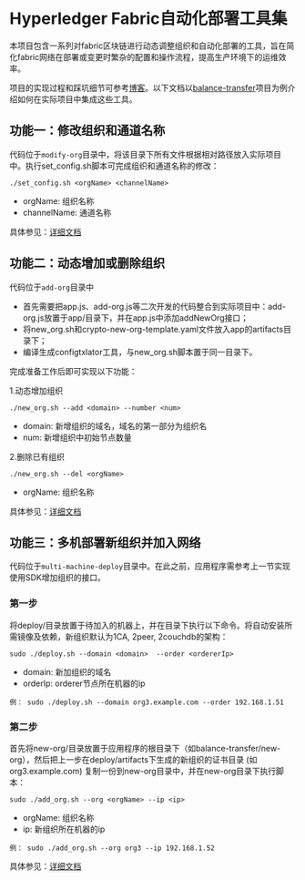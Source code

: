# Hyperledger Fabric自动化部署工具集

本项目包含一系列对fabric区块链进行动态调整组织和自动化部署的工具，旨在简化fabric网络在部署或变更时繁杂的配置和操作流程，提高生产环境下的运维效率。

项目的实现过程和踩坑细节可参考[博客](http://zhayujie.com/category/fabric/)。以下文档以[balance-transfer](https://github.com/hyperledger/fabric-samples/tree/release-1.0/balance-transfer)项目为例介绍如何在实际项目中集成这些工具。

## 功能一：修改组织和通道名称
代码位于`modify-org`目录中，将该目录下所有文件根据相对路径放入实际项目中。执行set_config.sh脚本可完成组织和通道名称的修改：
```
./set_config.sh <orgName> <channelName>
```
+ orgName: 组织名称
+ channelName: 通道名称

具体参见：[详细文档](http://zhayujie.com/fabric/modify-orgname.html)

## 功能二：动态增加或删除组织
代码位于`add-org`目录中
+ 首先需要把app.js、add-org.js等二次开发的代码整合到实际项目中：add-org.js放置于app/目录下，并在app.js中添加addNewOrg接口；
+ 将new_org.sh和crypto-new-org-template.yaml文件放入app的artifacts目录下；
+ 编译生成configtxlator工具，与new_org.sh脚本置于同一目录下。

完成准备工作后即可实现以下功能：

1.动态增加组织
```
./new_org.sh --add <domain> --number <num>
```
+ domain: 新增组织的域名，域名的第一部分为组织名
+ num: 新增组织中初始节点数量

2.删除已有组织
```
./new_org.sh --del <orgName>
```
+ orgName: 组织名称

具体参见：[详细文档](http://zhayujie.com/fabric/add-org.html)

## 功能三：多机部署新组织并加入网络
代码位于`multi-machine-deploy`目录中。在此之前，应用程序需参考上一节实现使用SDK增加组织的接口。
### 第一步
将deploy/目录放置于待加入的机器上，并在目录下执行以下命令。将自动安装所需镜像及依赖，新组织默认为1CA, 2peer, 2couchdb的架构：
```
sudo ./deploy.sh --domain <domain>  --order <ordererIp>
```
+ domain: 新加组织的域名
+ orderIp: orderer节点所在机器的ip
```
例： sudo ./deploy.sh --domain org3.example.com --order 192.168.1.51
```

### 第二步
首先将new-org/目录放置于应用程序的根目录下（如balance-transfer/new-org），然后把上一步在deploy/artifacts下生成的新组织的证书目录 (如org3.example.com) 复制一份到new-org目录中，并在new-org目录下执行脚本：
```
sudo ./add_org.sh --org <orgName> --ip <ip>
```
+ orgName: 组织名称
+ ip: 新组织所在机器的ip
```
例： sudo ./add_org.sh --org org3 --ip 192.168.1.52
```
具体参见：[详细文档](http://zhayujie.com/fabric/multi-host.html)
